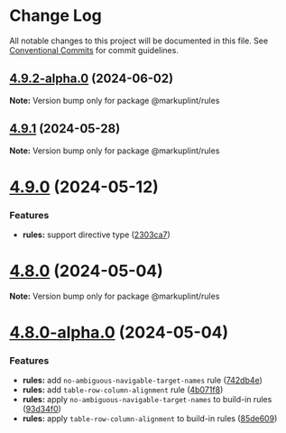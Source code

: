 # Change Log

All notable changes to this project will be documented in this file.
See [Conventional Commits](https://conventionalcommits.org) for commit guidelines.

## [4.9.2-alpha.0](https://github.com/markuplint/markuplint/compare/@markuplint/rules@4.9.1...@markuplint/rules@4.9.2-alpha.0) (2024-06-02)

**Note:** Version bump only for package @markuplint/rules

## [4.9.1](https://github.com/markuplint/markuplint/compare/@markuplint/rules@4.9.0...@markuplint/rules@4.9.1) (2024-05-28)

**Note:** Version bump only for package @markuplint/rules

# [4.9.0](https://github.com/markuplint/markuplint/compare/@markuplint/rules@4.8.0...@markuplint/rules@4.9.0) (2024-05-12)

### Features

- **rules:** support directive type ([2303ca7](https://github.com/markuplint/markuplint/commit/2303ca7118d1c25b336e5fca6ebb2380b63b4b2f))

# [4.8.0](https://github.com/markuplint/markuplint/compare/@markuplint/rules@4.8.0-alpha.0...@markuplint/rules@4.8.0) (2024-05-04)

**Note:** Version bump only for package @markuplint/rules

# [4.8.0-alpha.0](https://github.com/markuplint/markuplint/compare/@markuplint/rules@4.7.0...@markuplint/rules@4.8.0-alpha.0) (2024-05-04)

### Features

- **rules:** add `no-ambiguous-navigable-target-names` rule ([742db4e](https://github.com/markuplint/markuplint/commit/742db4eb98b8f27e8a1f6a82d3b6541871e02a5c))
- **rules:** add `table-row-column-alignment` rule ([4b071f8](https://github.com/markuplint/markuplint/commit/4b071f8d7dae0f1500e1a77046b289489eb5a598))
- **rules:** apply `no-ambiguous-navigable-target-names` to build-in rules ([93d34f0](https://github.com/markuplint/markuplint/commit/93d34f0ead2624107a5b6f315af0c8bbd4f1e1ec))
- **rules:** apply `table-row-column-alignment` to build-in rules ([85de609](https://github.com/markuplint/markuplint/commit/85de6098813cd7c3167099f9e7e6250ca8324539))
